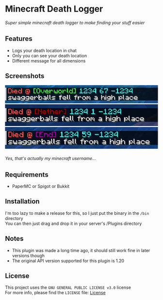 # Minecraft Death Logger

###### _Super simple minecraft death logger to make finding your stuff easier_

## Features
- Logs your death location in chat
- Only you can see your death location
- Different message for all dimensions

## Screenshots
![Screenshot](./screenshots/Overworld.png)
![Screenshot](./screenshots/Nether.png)
![Screenshot](./screenshots/End.png)

###### _Yes, that's actually my minecraft username..._

## Requirements
- PaperMC or Spigot or Bukkit

## Installation
I'm too lazy to make a release for this, so I just put the binary
in the `/bin` directory
<br>
You can then just drag and drop it in your server's /Plugins directory

## Notes
- This plugin was made a long time ago, it should still work fine in later versions though
- The original API version supported for this plugin is 1.20

## License
This project uses the `GNU GENERAL PUBLIC LICENSE v3.0` license<br>
For more info, please find the `LICENSE` file: [License](LICENSE)